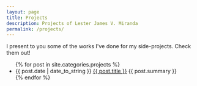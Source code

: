 ```yaml
---
layout: page
title: Projects
description: Projects of Lester James V. Miranda
permalink: /projects/
---
```


I present to you some of the works I've done for my side-projects. Check them out!

<div class="projects-home">
  <ul class="posts">
    {% for post in site.categories.projects %}
      <li>
        <span class="post-date">{{ post.date | date_to_string }}</span>
        <a class="post-link" href="{{ post.url | prepend: site.baseurl }}">{{ post.title }}</a>
        {{ post.summary }}
      </li>
    {% endfor %}
  </ul>
</div>